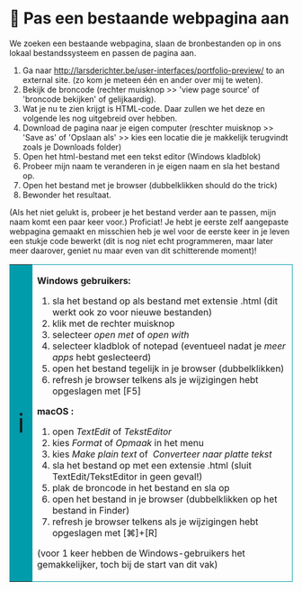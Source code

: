 # 🧪 Pas een bestaande webpagina aan

We zoeken een bestaande webpagina, slaan de bronbestanden op in ons lokaal bestandssysteem en passen de pagina aan.

1. Ga naar http://larsderichter.be/user-interfaces/portfolio-preview/ to an external site. (zo kom je meteen één en ander over mij te weten).
2. Bekijk de broncode (rechter muisknop >> 'view page source' of 'broncode bekijken' of gelijkaardig).
3. Wat je nu te zien krijgt is HTML-code. Daar zullen we het deze en volgende les nog uitgebreid over hebben.
4. Download de pagina naar je eigen computer (reschter muisknop >> 'Save as' of 'Opslaan als' >> kies een locatie die je makkelijk terugvindt zoals je Downloads folder)
5. Open het html-bestand met een tekst editor (Windows kladblok)
6. Probeer mijn naam te veranderen in je eigen naam en sla het bestand op.
7. Open het bestand met je browser (dubbelklikken should do the trick)
8. Bewonder het resultaat.

(Als het niet gelukt is, probeer je het bestand verder aan te passen, mijn naam komt een paar keer voor.)
Proficiat! Je hebt je eerste zelf aangepaste webpagina gemaakt en misschien heb je wel voor de eerste keer in je leven een stukje code bewerkt (dit is nog niet echt programmeren, maar later meer daarover, geniet nu maar even van dit schitterende moment)!

<table style="width: 100%; border-collapse: collapse; border-style: none;" border="1">
    <tbody>
        <tr>
            <td style="width: 8%; border-color: #009cab; background-color: #009cab; text-align: center; vertical-align: middle;"><span style="font-size: 36pt;">ℹ️</span></td>
            <td style="border-style: solid; border-color: #009cab; text-align: left; vertical-align: middle;">
                <p><strong>Windows gebruikers:</strong></p>
                <ol>
                    <li>sla het bestand op als bestand met extensie .html (dit werkt ook zo voor nieuwe bestanden)</li>
                    <li>klik met de rechter muisknop</li>
                    <li>selecteer <em>open met</em> of&nbsp;<em>open with</em></li>
                    <li>selecteer kladblok of notepad (eventueel nadat je&nbsp;<em>meer apps</em> hebt geslecteerd)</li>
                    <li>open het bestand tegelijk in je browser (dubbelklikken)</li>
                    <li>refresh je browser telkens als je wijzigingen hebt opgeslagen met [F5]</li>
                </ol>
                <p><strong>macOS :</strong></p>
                <ol>
                    <li>open&nbsp;<em>TextEdit</em> of&nbsp;<em>TekstEditor</em></li>
                    <li>kies&nbsp;<em>Format</em> of <em>Opmaak</em> in het menu</li>
                    <li>kies&nbsp;<em>Make plain text</em> of&nbsp;<em> Converteer naar platte tekst</em></li>
                    <li>sla het bestand op met een extensie .html (sluit TextEdit/TekstEditor in geen geval!)</li>
                    <li>plak de broncode in het bestand en sla op</li>
                    <li>open het bestand in je browser (dubbelklikken op het bestand in Finder)</li>
                    <li>refresh je browser telkens als je wijzigingen hebt opgeslagen met [⌘]+[R]</li>
                </ol>
                <p>(voor 1 keer hebben de Windows-gebruikers het gemakkelijker, toch bij de start van dit vak)</p>
            </td>
        </tr>
    </tbody>
</table>

